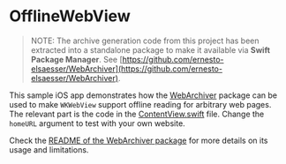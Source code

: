 # OfflineWebView

>NOTE: The archive generation code from this project has been extracted into a standalone package to make it available via **Swift Package Manager**. See [https://github.com/ernesto-elsaesser/WebArchiver](https://github.com/ernesto-elsaesser/WebArchiver).

This sample iOS app demonstrates how the [WebArchiver](https://github.com/ernesto-elsaesser/WebArchiver) package can be used to make `WKWebView` support offline reading for arbitrary web pages. The relevant part is the code in the [ContentView.swift](OfflineWebView/ContentView.swift) file. Change the `homeURL` argument to test with your own website. 

Check the [README of the WebArchiver package](https://github.com/ernesto-elsaesser/WebArchiver/blob/master/README.md) for more details on its usage and limitations.

